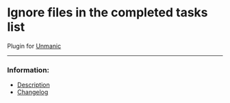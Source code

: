 # Ignore files in the completed tasks list
Plugin for [Unmanic](https://github.com/Unmanic)

---

### Information:

- [Description](description.md)
- [Changelog](changelog.md)
